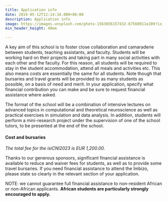 ```yaml
---
title: Application info
date: 2019-05-12T12:14:34.000+06:00
description: Application info
image: https://images.unsplash.com/photo-1563656157432-67560011e209?ixid=MnwxMjA3fDB8MHxwaG90by1wYWdlfHx8fGVufDB8fHx8&ixlib=rb-1.2.1&auto=format&fit=crop&w=1489&q=95
min_header_height: 40em

---
```

A key aim of this school is to foster close collaboration and camaraderie between students, teaching assistants, and faculty. Students will be working hard on their projects and taking part in many social activities with each other and the faculty. For this reason, all students will be required to stay in the student accommodation, attend all meals and activities etc. This also means costs are essentially the same for all students. Note though that bursaries and travel grants will be provided to as many students as possible, on a basis of need and merit. In your application, specify what financial contribution you can make and be sure to request financial assistance where asked.

The format of the school will be a combination of intensive lectures on advanced topics in computational and theoretical neuroscience as well as practical exercises in simulation and data analysis. In addition, students will perform a mini-research project under the supervision of one of the school tutors, to be presented at the end of the school.

#### Cost and bursaries

_The total fee for the isiCNI2023 is EUR 1,200.00._

Thanks to our generous sponsors, significant financial assistance is available to reduce and waiver fees for students, as well as to provide some travel bursaries. If you need financial assistance to attend the Imbizo, please state so clearly in the relevant section of your application.

NOTE: we cannot guarantee full financial assistance to non-resident African or non-African applicants. **African students are particularly strongly encouraged to apply.**